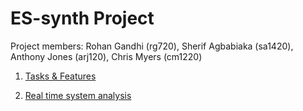 # ES-synth Project

Project members: Rohan Gandhi (rg720), Sherif Agbabiaka (sa1420), Anthony Jones (arj120), Chris Myers (cm1220)

1. [Tasks & Features](Tasks&Features.md)

2. [Real time system analysis](Realtimesystemanalysis.md)
